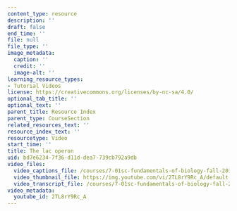 ```yaml
---
content_type: resource
description: ''
draft: false
end_time: ''
file: null
file_type: ''
image_metadata:
  caption: ''
  credit: ''
  image-alt: ''
learning_resource_types:
- Tutorial Videos
license: https://creativecommons.org/licenses/by-nc-sa/4.0/
optional_tab_title: ''
optional_text: ''
parent_title: Resource Index
parent_type: CourseSection
related_resources_text: ''
resource_index_text: ''
resourcetype: Video
start_time: ''
title: The lac operon
uid: bd7e6234-7f36-d11d-dea7-739cb792a9db
video_files:
  video_captions_file: /courses/7-01sc-fundamentals-of-biology-fall-2011/cb04d0631f5456b6b6b1d829717a0075_2TL8rY9Rc_A.vtt
  video_thumbnail_file: https://img.youtube.com/vi/2TL8rY9Rc_A/default.jpg
  video_transcript_file: /courses/7-01sc-fundamentals-of-biology-fall-2011/25b8f4fa65812774c68c5552facae69f_2TL8rY9Rc_A.pdf
video_metadata:
  youtube_id: 2TL8rY9Rc_A
---
```

